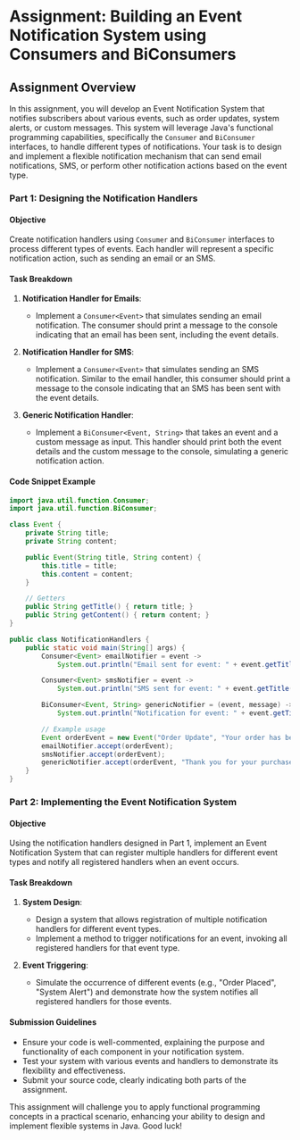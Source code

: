 # Assignment: Building an Event Notification System using Consumers and BiConsumers

## Assignment Overview

In this assignment, you will develop an Event Notification System that notifies subscribers about various events, such as order updates, system alerts, or custom messages. This system will leverage Java's functional programming capabilities, specifically the `Consumer` and `BiConsumer` interfaces, to handle different types of notifications. Your task is to design and implement a flexible notification mechanism that can send email notifications, SMS, or perform other notification actions based on the event type.

### Part 1: Designing the Notification Handlers

#### Objective

Create notification handlers using `Consumer` and `BiConsumer` interfaces to process different types of events. Each handler will represent a specific notification action, such as sending an email or an SMS.

#### Task Breakdown

1. **Notification Handler for Emails**:
   - Implement a `Consumer<Event>` that simulates sending an email notification. The consumer should print a message to the console indicating that an email has been sent, including the event details.

2. **Notification Handler for SMS**:
   - Implement a `Consumer<Event>` that simulates sending an SMS notification. Similar to the email handler, this consumer should print a message to the console indicating that an SMS has been sent with the event details.

3. **Generic Notification Handler**:
   - Implement a `BiConsumer<Event, String>` that takes an event and a custom message as input. This handler should print both the event details and the custom message to the console, simulating a generic notification action.

#### Code Snippet Example

```java
import java.util.function.Consumer;
import java.util.function.BiConsumer;

class Event {
    private String title;
    private String content;

    public Event(String title, String content) {
        this.title = title;
        this.content = content;
    }

    // Getters
    public String getTitle() { return title; }
    public String getContent() { return content; }
}

public class NotificationHandlers {
    public static void main(String[] args) {
        Consumer<Event> emailNotifier = event ->
            System.out.println("Email sent for event: " + event.getTitle() + " - " + event.getContent());

        Consumer<Event> smsNotifier = event ->
            System.out.println("SMS sent for event: " + event.getTitle() + " - " + event.getContent());

        BiConsumer<Event, String> genericNotifier = (event, message) ->
            System.out.println("Notification for event: " + event.getTitle() + " - " + event.getContent() + ". Message: " + message);

        // Example usage
        Event orderEvent = new Event("Order Update", "Your order has been shipped.");
        emailNotifier.accept(orderEvent);
        smsNotifier.accept(orderEvent);
        genericNotifier.accept(orderEvent, "Thank you for your purchase!");
    }
}
```

### Part 2: Implementing the Event Notification System

#### Objective

Using the notification handlers designed in Part 1, implement an Event Notification System that can register multiple handlers for different event types and notify all registered handlers when an event occurs.

#### Task Breakdown

1. **System Design**:
   - Design a system that allows registration of multiple notification handlers for different event types.
   - Implement a method to trigger notifications for an event, invoking all registered handlers for that event type.

2. **Event Triggering**:
   - Simulate the occurrence of different events (e.g., "Order Placed", "System Alert") and demonstrate how the system notifies all registered handlers for those events.

#### Submission Guidelines

- Ensure your code is well-commented, explaining the purpose and functionality of each component in your notification system.
- Test your system with various events and handlers to demonstrate its flexibility and effectiveness.
- Submit your source code, clearly indicating both parts of the assignment.

This assignment will challenge you to apply functional programming concepts in a practical scenario, enhancing your ability to design and implement flexible systems in Java. Good luck!
